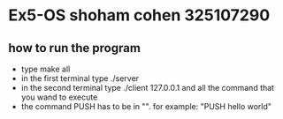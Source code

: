 # Ex5-OS  shoham cohen 325107290

## how to run the program
* type make all
* in the first terminal type ./server
* in the second terminal type ./client 127.0.0.1 and all the command that you wand to execute
* the command PUSH has to be in "". for example: "PUSH hello world"
